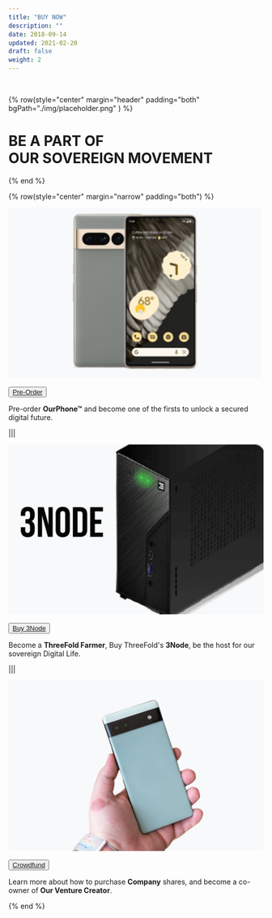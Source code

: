```yaml
---
title: "BUY NOW"
description: ""
date: 2018-09-14
updated: 2021-02-20
draft: false
weight: 2
---
```


<div class="container-fluid mx-auto">

<br>

<!-- section 1 (co-found) -->

{% row(style="center" margin="header" padding="both" bgPath="./img/placeholder.png" ) %}

# BE A PART OF <br> OUR SOVEREIGN MOVEMENT

{% end %}

</div>

<div class="container mx-auto">

{% row(style="center" margin="narrow" padding="both") %}

![image](./img/phone1.png)

<button>[Pre-Order](https://forms.gle/G2qoLLDAsGLdjNgX6)</button>

Pre-order **OurPhone&trade;** and become one of the firsts to unlock a secured digital future.

|||

![image](./img/3nodes.png)

<button>[Buy 3Node](https://forms.gle/G2qoLLDAsGLdjNgX6)</button>

Become a **ThreeFold Farmer**, Buy ThreeFold's **3Node**, be the host for our sovereign Digital Life.

|||

![image](./img/crowdfund1.png)

<button>[Crowdfund](https://forms.gle/Gnx5rJMavjXbJ3ro6)</button>

Learn more about how to purchase **Company** shares, and become a co-owner of **Our Venture Creator**.


{% end %}

</div>